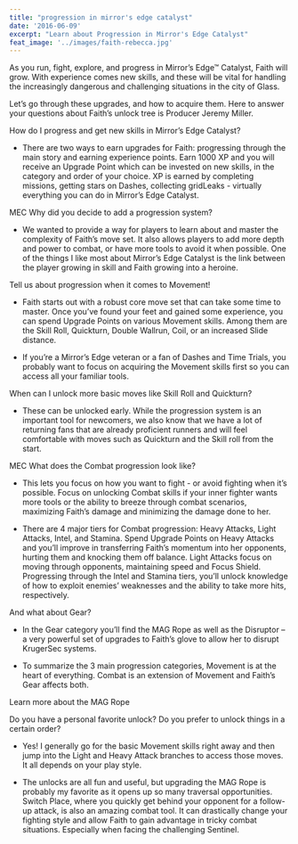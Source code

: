 ```yaml
---
title: "progression in mirror's edge catalyst"
date: '2016-06-09'
excerpt: "Learn about Progression in Mirror's Edge Catalyst"
feat_image: '../images/faith-rebecca.jpg'
---
```


As you run, fight, explore, and progress in Mirror’s Edge™ Catalyst, Faith will grow. With experience comes new skills, and these will be vital for handling the increasingly dangerous and challenging situations in the city of Glass.

Let’s go through these upgrades, and how to acquire them. Here to answer your questions about Faith’s unlock tree is Producer Jeremy Miller.

How do I progress and get new skills in Mirror’s Edge Catalyst?

- There are two ways to earn upgrades for Faith: progressing through the main story and earning experience points. Earn 1000 XP and you will receive an Upgrade Point which can be invested on new skills, in the category and order of your choice. XP is earned by completing missions, getting stars on Dashes, collecting gridLeaks - virtually everything you can do in Mirror’s Edge Catalyst.

MEC
Why did you decide to add a progression system?

- We wanted to provide a way for players to learn about and master the complexity of Faith’s move set. It also allows players to add more depth and power to combat, or have more tools to avoid it when possible. One of the things I like most about Mirror’s Edge Catalyst is the link between the player growing in skill and Faith growing into a heroine.

Tell us about progression when it comes to Movement!

- Faith starts out with a robust core move set that can take some time to master. Once you’ve found your feet and gained some experience, you can spend Upgrade Points on various Movement skills. Among them are the Skill Roll, Quickturn, Double Wallrun, Coil, or an increased Slide distance.

- If you’re a Mirror’s Edge veteran or a fan of Dashes and Time Trials, you probably want to focus on acquiring the Movement skills first so you can access all your familiar tools.

When can I unlock more basic moves like Skill Roll and Quickturn?

- These can be unlocked early. While the progression system is an important tool for newcomers, we also know that we have a lot of returning fans that are already proficient runners and will feel comfortable with moves such as Quickturn and the Skill roll from the start.

MEC
What does the Combat progression look like?

- This lets you focus on how you want to fight - or avoid fighting when it’s possible. Focus on unlocking Combat skills if your inner fighter wants more tools or the ability to breeze through combat scenarios, maximizing Faith’s damage and minimizing the damage done to her.

- There are 4 major tiers for Combat progression: Heavy Attacks, Light Attacks, Intel, and Stamina. Spend Upgrade Points on Heavy Attacks and you’ll improve in transferring Faith’s momentum into her opponents, hurting them and knocking them off balance. Light Attacks focus on moving through opponents, maintaining speed and Focus Shield. Progressing through the Intel and Stamina tiers, you’ll unlock knowledge of how to exploit enemies’ weaknesses and the ability to take more hits, respectively.

And what about Gear?

- In the Gear category you’ll find the MAG Rope as well as the Disruptor – a very powerful set of upgrades to Faith’s glove to allow her to disrupt KrugerSec systems.

- To summarize the 3 main progression categories, Movement is at the heart of everything. Combat is an extension of Movement and Faith’s Gear affects both.

Learn more about the MAG Rope

Do you have a personal favorite unlock? Do you prefer to unlock things in a certain order?

- Yes! I generally go for the basic Movement skills right away and then jump into the Light and Heavy Attack branches to access those moves. It all depends on your play style.

- The unlocks are all fun and useful, but upgrading the MAG Rope is probably my favorite as it opens up so many traversal opportunities. Switch Place, where you quickly get behind your opponent for a follow-up attack, is also an amazing combat tool. It can drastically change your fighting style and allow Faith to gain advantage in tricky combat situations. Especially when facing the challenging Sentinel.
